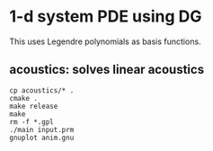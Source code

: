 # 1-d system PDE using DG

This uses Legendre polynomials as basis functions.

## acoustics: solves linear acoustics

```shell
cp acoustics/* .
cmake .
make release
make
rm -f *.gpl
./main input.prm
gnuplot anim.gnu
```
